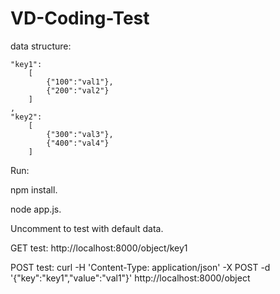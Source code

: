 # VD-Coding-Test

data structure:



    "key1":
        [
            {"100":"val1"},
            {"200":"val2"}
        ]
    ,
    "key2":
        [
            {"300":"val3"},
            {"400":"val4"}
        ]


Run:

npm install. 

node app.js. 

Uncomment to test with default data. 

GET test: http://localhost:8000/object/key1  

POST test: curl -H 'Content-Type: application/json' -X POST -d '{"key":"key1","value":"val1"}' http://localhost:8000/object  
